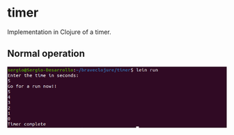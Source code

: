 # timer

Implementation in Clojure of a timer.

## Normal operation

![Timer](doc/images/timer.png)
